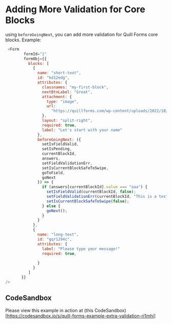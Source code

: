 # Adding More Validation for Core Blocks

using `beforeGoingNext`, you can add more validation for Quill Forms core blocks.
Example: 
``` js
 <Form
        formId="1"
        formObj={{
          blocks: [
            {
              name: "short-text",
              id: "kd12edg",
              attributes: {
                classnames: "my-first-block",
                nextBtnLabel: "Great",
                attachment: {
                  type: "image",
                  url:
                    "https://quillforms.com/wp-content/uploads/2022/10/ludovic-migneault-B9YbNbaemMI-unsplash_50-scaled.jpeg"
                },
                layout: "split-right",
                required: true,
                label: "Let's start with your name"
              },
              beforeGoingNext: ({
                setIsFieldValid,
                setIsPending,
                currentBlockId,
                answers,
                setFieldValidationErr,
                setIsCurrentBlockSafeToSwipe,
                goToField,
                goNext
              }) => {
                if (answers[currentBlockId].value === "aaa") {
                  setIsFieldValid(currentBlockId, false);
                  setFieldValidationErr(currentBlockId, "This is a test");
                  setIsCurrentBlockSafeToSwipe(false);
                } else {
                  goNext();
                }
              }
            },
            {
              name: "long-text",
              id: "gqr1294c",
              attributes: {
                label: "Please type your message!"
                required: true,
      
              }
            }
          ]
       }}
/>
```

## CodeSandbox
Please view this example in action at (this CodeSandbox)[https://codesandbox.io/s/quill-forms-example-extra-validation-ri1mhi]
